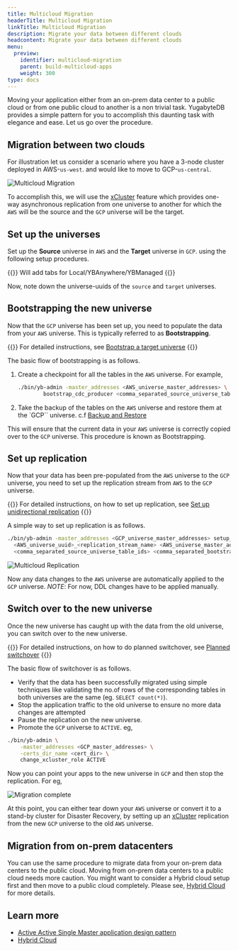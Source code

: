 ```yaml
---
title: Multicloud Migration
headerTitle: Multicloud Migration
linkTitle: Multicloud Migration
description: Migrate your data between different clouds
headcontent: Migrate your data between different clouds
menu:
  preview:
    identifier: multicloud-migration
    parent: build-multicloud-apps
    weight: 300
type: docs
---
```


Moving your application either from an on-prem data center to a public cloud or from one public cloud to another is a non trivial task. YugabyteDB provides a simple pattern for you to accomplish this daunting task with elegance and ease. Let us go over the procedure.

## Migration between two clouds

For illustration let us consider a scenario where you have a 3-node cluster deployed in AWS-`us-west`. and would like to move to GCP-`us-central`.

![Multicloud Migration](/images/develop/multicloud/multicloud-migration-goal.png)

To accomplish this, we will use the [xCluster](../../../architecture/docdb-replication/async-replication/) feature which provides one-way asynchronous replication from one universe to another for which the `AWS` will be the source and the `GCP` universe will be the target.

## Set up the universes

Set up the **Source** universe in `AWS` and the **Target** universe in `GCP`. using the following setup procedures.

{{<warning title="TODO-Setup">}}
Will add tabs for Local/YBAnywhere/YBManaged
{{</warning>}}

Now, note down the universe-uuids of the `source` and `target` universes.

## Bootstrapping the new universe

Now that the `GCP` universe has been set up, you need to populate the data from your `AWS` universe. This is typically referred to as **Bootstrapping**.

{{<tip title="More Details">}}
For detailed instructions, see [Bootstrap a target universe](../../../deploy/multi-dc/async-replication/#bootstrap-a-target-universe)
{{</tip>}}

The basic flow of bootstrapping is as follows.

1. Create a checkpoint for all the tables in the `AWS` universe. For example,

    ```bash
    ./bin/yb-admin -master_addresses <AWS_universe_master_addresses> \
            bootstrap_cdc_producer <comma_separated_source_universe_table_ids>
    ```

1. Take the backup of the tables on the `AWS` universe and restore them at the `GCP`` universe. c.f [Backup and Restore](../../../manage/backup-restore/)

This will ensure that the current data in your `AWS` universe is correctly copied over to the `GCP` universe. This procedure is known as Bootstrapping.

## Set up replication

Now that your data has been pre-populated from the `AWS` universe to the `GCP` universe, you need to set up the replication stream from `AWS` to the `GCP` universe. 

{{<tip title="More Details">}}
For detailed instructions, on how to set up replication, see [Set up unidirectional replication](../../../deploy/multi-dc/async-replication/#set-up-unidirectional-replication)
{{</tip>}}

A simple way to set up replication is as follows.

```bash
./bin/yb-admin -master_addresses <GCP_universe_master_addresses> setup_universe_replication \
  <AWS_universe_uuid>_<replication_stream_name> <AWS_universe_master_addresses> \
  <comma_separated_source_universe_table_ids> <comma_separated_bootstrap_ids>
```

![Multicloud Replication](/images/develop/multicloud/multicloud-migration-replication.png)

Now any data changes to the `AWS` universe are automatically applied to the `GCP` universe. _NOTE_: For now, DDL changes have to be applied manually.

## Switch over to the new universe

Once the new universe has caught up with the data from the old universe, you can switch over to the new universe. 

{{<tip title="More Details">}}
For detailed instructions, on how to do planned switchover, see [Planned switchover](../../../deploy/multi-dc/async-replication-transactional/#switchover-planned-failover)
{{</tip>}}

The basic flow of switchover is as follows.

- Verify that the data has been successfully migrated using simple techniques like validating the no.of rows of the corresponding tables in both universes are the same (eg. `SELECT count(*)`).
- Stop the application traffic to the old universe to ensure no more data changes are attempted
- Pause the replication on the new universe.
- Promote the `GCP` universe to `ACTIVE`. eg,

```bash
./bin/yb-admin \
    -master_addresses <GCP_master_addresses> \
    -certs_dir_name <cert_dir> \
    change_xcluster_role ACTIVE
```

Now you can point your apps to the new universe in `GCP` and then stop the replication. For eg,

![Migration complete](/images/develop/multicloud/multicloud-migration-complete.png)

At this point, you can either tear down your `AWS` universe or convert it to a stand-by cluster for Disaster Recovery, by setting up an [xCluster](../../../architecture/docdb-replication/async-replication/) replication from the new `GCP` universe to the old `AWS` universe.

## Migration from on-prem datacenters

You can use the same procedure to migrate data from your on-prem data centers to the public cloud. Moving from on-prem data centers to a public cloud needs more caution. You might want to consider a Hybrid cloud setup first and then move to a public cloud completely. Please see, [Hybrid Cloud](./hybrid-cloud) for more details.

## Learn more

- [Active Active Single Master application design pattern](../../../develop/build-global-apps/active-active-single-master/)
- [Hybrid Cloud](./hybrid-cloud)
